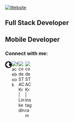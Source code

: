 [![Website](https://img.shields.io/website?label=Professional_Portfolio&style=for-the-badge&url=https%3A%2F%2Fetethiopia.github.io/dagmawinegussuportfolio)](https://etethiopia.github.io/dagmawinegussuportfolio/)

## Full Stack Developer
## Mobile Developer

### Connect with me:

[<img align="left" alt="porfolio website" width="22px" src="https://raw.githubusercontent.com/iconic/open-iconic/master/svg/globe.svg" />][website]
[<img align="left" alt="facebook" width="22px" src="https://cdn.jsdelivr.net/npm/simple-icons@v3/icons/facebook.svg" />][facebook]
[<img align="left" alt="codeSTACKr | LinkedIn" width="22px" src="https://cdn.jsdelivr.net/npm/simple-icons@v3/icons/linkedin.svg" />][linkedin]
[<img align="left" alt="codeSTACKr | Instagram" width="22px" src="https://cdn.jsdelivr.net/npm/simple-icons@v3/icons/telegram.svg" />][telegram]

<br />


[website]: https://etethiopia.github.io/dagmawinegussuportfolio/
[facebook]: https://www.facebook.com/dagmawi.negussu/
[linkedin]: https://www.linkedin.com/in/dagmawi-negussu-96a928187/
[telegram]: https://t.me/DagiKing